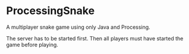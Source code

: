 # ProcessingSnake

A multiplayer snake game using only Java and Processing.

The server has to be started first.
Then all players must have started the game before playing.
